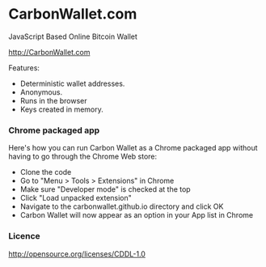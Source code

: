 CarbonWallet.com
================

JavaScript Based Online Bitcoin Wallet

http://CarbonWallet.com

Features:

- Deterministic wallet addresses.
- Anonymous.
- Runs in the browser
- Keys created in memory.

### Chrome packaged app

Here's how you can run Carbon Wallet as a Chrome packaged app
without having to go through the Chrome Web store:

- Clone the code
- Go to "Menu > Tools > Extensions" in Chrome
- Make sure "Developer mode" is checked at the top
- Click "Load unpacked extension"
- Navigate to the carbonwallet.github.io directory and click OK
- Carbon Wallet will now appear as an option in your App list in Chrome

### Licence

http://opensource.org/licenses/CDDL-1.0
